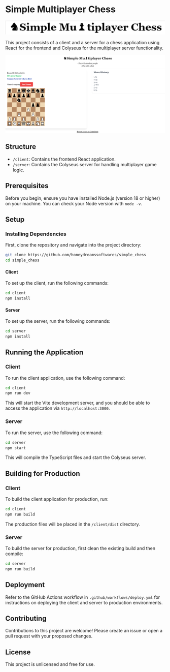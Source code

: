 # Simple Multiplayer Chess

![Logo](simple-chess-logo.png?raw=true "Simple Chess Logo")

This project consists of a client and a server for a chess application using React for the frontend and Colyseus for the multiplayer server functionality.

![Screenshot](simple-chess-ss.png?raw=true "Simple Chess Screenshot")

## Structure

- `/client`: Contains the frontend React application.
- `/server`: Contains the Colyseus server for handling multiplayer game logic.

## Prerequisites

Before you begin, ensure you have installed Node.js (version 18 or higher) on your machine. You can check your Node version with `node -v`.

## Setup

### Installing Dependencies

First, clone the repository and navigate into the project directory:

```bash
git clone https://github.com/honeydreamssoftwares/simple_chess
cd simple_chess
```

#### Client

To set up the client, run the following commands:

```bash
cd client
npm install
```

#### Server

To set up the server, run the following commands:

```bash
cd server
npm install
```

## Running the Application

### Client

To run the client application, use the following command:

```bash
cd client
npm run dev
```

This will start the Vite development server, and you should be able to access the application via `http://localhost:3000`.

### Server

To run the server, use the following command:

```bash
cd server
npm start
```

This will compile the TypeScript files and start the Colyseus server.

## Building for Production

### Client

To build the client application for production, run:

```bash
cd client
npm run build
```

The production files will be placed in the `/client/dist` directory.

### Server

To build the server for production, first clean the existing build and then compile:

```bash
cd server
npm run build
```

## Deployment

Refer to the GitHub Actions workflow in `.github/workflows/deploy.yml` for instructions on deploying the client and server to production environments.

## Contributing

Contributions to this project are welcome! Please create an issue or open a pull request with your proposed changes.

## License

This project is unlicensed and free for use.

